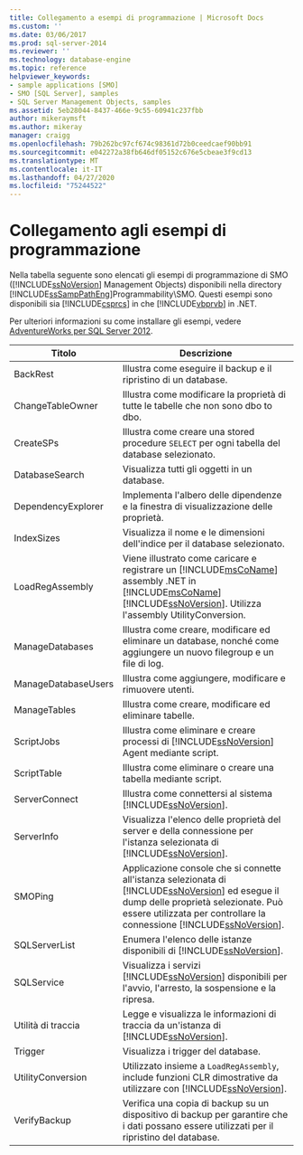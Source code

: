 ```yaml
---
title: Collegamento a esempi di programmazione | Microsoft Docs
ms.custom: ''
ms.date: 03/06/2017
ms.prod: sql-server-2014
ms.reviewer: ''
ms.technology: database-engine
ms.topic: reference
helpviewer_keywords:
- sample applications [SMO]
- SMO [SQL Server], samples
- SQL Server Management Objects, samples
ms.assetid: 5eb28044-8437-466e-9c55-60941c237fbb
author: mikeraymsft
ms.author: mikeray
manager: craigg
ms.openlocfilehash: 79b262bc97cf674c98361d72b0ceedcaef90bb91
ms.sourcegitcommit: e042272a38fb646df05152c676e5cbeae3f9cd13
ms.translationtype: MT
ms.contentlocale: it-IT
ms.lasthandoff: 04/27/2020
ms.locfileid: "75244522"
---
```

# <a name="link-to-programming-samples"></a>Collegamento agli esempi di programmazione
  Nella tabella seguente sono elencati gli esempi di programmazione di SMO ([!INCLUDE[ssNoVersion](../../includes/ssnoversion-md.md)] Management Objects) disponibili nella directory [!INCLUDE[ssSampPathEng](../../includes/sssamppatheng-md.md)]Programmability\SMO. Questi esempi sono disponibili sia [!INCLUDE[csprcs](../../includes/csprcs-md.md)] in che [!INCLUDE[vbprvb](../../includes/vbprvb-md.md)] in .NET.  
  
 Per ulteriori informazioni su come installare gli esempi, vedere [AdventureWorks per SQL Server 2012](https://msftdbprodsamples.codeplex.com/releases/view/55330).  
  
|Titolo|Descrizione|  
|-----------|-----------------|  
|BackRest|Illustra come eseguire il backup e il ripristino di un database.|  
|ChangeTableOwner|Illustra come modificare la proprietà di tutte le tabelle che non sono dbo to dbo.|  
|CreateSPs|Illustra come creare una stored procedure `SELECT` per ogni tabella del database selezionato.|  
|DatabaseSearch|Visualizza tutti gli oggetti in un database.|  
|DependencyExplorer|Implementa l'albero delle dipendenze e la finestra di visualizzazione delle proprietà.|  
|IndexSizes|Visualizza il nome e le dimensioni dell'indice per il database selezionato.|  
|LoadRegAssembly|Viene illustrato come caricare e registrare un [!INCLUDE[msCoName](../../includes/msconame-md.md)] assembly .NET in [!INCLUDE[msCoName](../../includes/msconame-md.md)] [!INCLUDE[ssNoVersion](../../includes/ssnoversion-md.md)]. Utilizza l'assembly UtilityConversion.|  
|ManageDatabases|Illustra come creare, modificare ed eliminare un database, nonché come aggiungere un nuovo filegroup e un file di log.|  
|ManageDatabaseUsers|Illustra come aggiungere, modificare e rimuovere utenti.|  
|ManageTables|Illustra come creare, modificare ed eliminare tabelle.|  
|ScriptJobs|Illustra come eliminare e creare processi di [!INCLUDE[ssNoVersion](../../includes/ssnoversion-md.md)] Agent mediante script.|  
|ScriptTable|Illustra come eliminare o creare una tabella mediante script.|  
|ServerConnect|Illustra come connettersi al sistema [!INCLUDE[ssNoVersion](../../includes/ssnoversion-md.md)].|  
|ServerInfo|Visualizza l'elenco delle proprietà del server e della connessione per l'istanza selezionata di [!INCLUDE[ssNoVersion](../../includes/ssnoversion-md.md)].|  
|SMOPing|Applicazione console che si connette all'istanza selezionata di [!INCLUDE[ssNoVersion](../../includes/ssnoversion-md.md)] ed esegue il dump delle proprietà selezionate. Può essere utilizzata per controllare la connessione [!INCLUDE[ssNoVersion](../../includes/ssnoversion-md.md)].|  
|SQLServerList|Enumera l'elenco delle istanze disponibili di [!INCLUDE[ssNoVersion](../../includes/ssnoversion-md.md)].|  
|SQLService|Visualizza i servizi [!INCLUDE[ssNoVersion](../../includes/ssnoversion-md.md)] disponibili per l'avvio, l'arresto, la sospensione e la ripresa.|  
|Utilità di traccia|Legge e visualizza le informazioni di traccia da un'istanza di [!INCLUDE[ssNoVersion](../../includes/ssnoversion-md.md)].|  
|Trigger|Visualizza i trigger del database.|  
|UtilityConversion|Utilizzato insieme a `LoadRegAssembly`, include funzioni CLR dimostrative da utilizzare con [!INCLUDE[ssNoVersion](../../includes/ssnoversion-md.md)].|  
|VerifyBackup|Verifica una copia di backup su un dispositivo di backup per garantire che i dati possano essere utilizzati per il ripristino del database.|  
  
